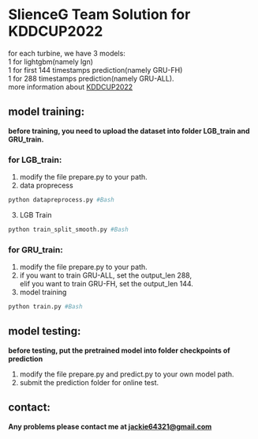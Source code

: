 # SlienceG Team Solution for KDDCUP2022
for each turbine, we have 3 models:<br>
1 for lightgbm(namely lgn)<br>
1 for first 144 timestamps prediction(namely GRU-FH)<br>
1 for 288 timestamps prediction(namely GRU-ALL).<br>
more information about [KDDCUP2022](https://aistudio.baidu.com/aistudio/competition/detail/152/0/introduction)<br>
## model training:
**before training, you need to upload the dataset into folder LGB_train and GRU_train.**<br>
### for LGB_train:  
 1. modify the file prepare.py to your path.<br>
 2. data proprecess
 ```Bash
 python datapreprocess.py #Bash
 ```
 3. LGB Train
 ```Bash
 python train_split_smooth.py #Bash
 ```
### for GRU_train:
1. modify the file prepare.py to your path.<br>
2. if you want to train GRU-ALL, set the output_len 288,<br>
   elif you want to train GRU-FH, set the output_len 144.<br>
3. model training
```Bash
python train.py #Bash
```
## model testing:
**before testing, put the pretrained model into folder checkpoints of prediction**<br>
1. modify the file prepare.py and predict.py to your own model path.<br>
2. submit the prediction folder for online test.<br>
## contact:
**Any problems please contact me at jackie64321@gmail.com**

